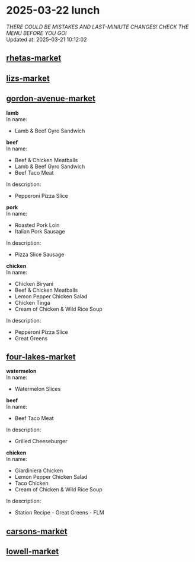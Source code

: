 # 2025-03-22 lunch  
*THERE COULD BE MISTAKES AND LAST-MINIUTE CHANGES! CHECK THE MENU BEFORE YOU GO!*  
Updated at: 2025-03-21 10:12:02  
## [rhetas-market](https://wisc-housingdining.nutrislice.com/menu/rhetas-market/lunch/2025-03-22)  
## [lizs-market](https://wisc-housingdining.nutrislice.com/menu/lizs-market/lunch/2025-03-22)  
## [gordon-avenue-market](https://wisc-housingdining.nutrislice.com/menu/gordon-avenue-market/lunch/2025-03-22)  
**lamb**  
In name:   
 - Lamb & Beef Gyro Sandwich  
  
**beef**  
In name:   
 - Beef & Chicken Meatballs  
 - Lamb & Beef Gyro Sandwich  
 - Beef Taco Meat  
  
In description:   
 - Pepperoni Pizza Slice  
  
**pork**  
In name:   
 - Roasted Pork Loin  
 - Italian Pork Sausage  
  
In description:   
 - Pizza Slice Sausage  
  
**chicken**  
In name:   
 - Chicken Biryani  
 - Beef & Chicken Meatballs  
 - Lemon Pepper Chicken Salad  
 - Chicken Tinga  
 - Cream of Chicken & Wild Rice Soup  
  
In description:   
 - Pepperoni Pizza Slice  
 - Great Greens  
  
## [four-lakes-market](https://wisc-housingdining.nutrislice.com/menu/four-lakes-market/lunch/2025-03-22)  
**watermelon**  
In name:   
 - Watermelon Slices  
  
**beef**  
In name:   
 - Beef Taco Meat  
  
In description:   
 - Grilled Cheeseburger  
  
**chicken**  
In name:   
 - Giardiniera Chicken  
 - Lemon Pepper Chicken Salad  
 - Taco Chicken  
 - Cream of Chicken & Wild Rice Soup  
  
In description:   
 - Station Recipe - Great Greens - FLM  
  
## [carsons-market](https://wisc-housingdining.nutrislice.com/menu/carsons-market/lunch/2025-03-22)  
## [lowell-market](https://wisc-housingdining.nutrislice.com/menu/lowell-market/lunch/2025-03-22)  
  
